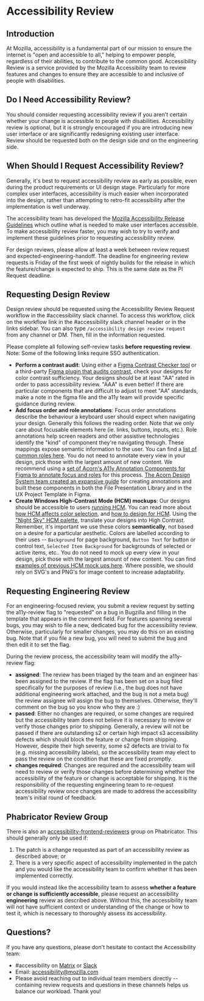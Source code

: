 # Accessibility Review

## Introduction
At Mozilla, accessibility is a fundamental part of our mission to ensure the
internet is "open and accessible to all," helping to empower people, regardless
of their abilities, to contribute to the common good. Accessibility Review is a
service provided by the Mozilla Accessibility team to review features and
changes to ensure they are accessible to and inclusive of people with
disabilities.

## Do I Need Accessibility Review?
You should consider requesting accessibility review if you aren't certain
whether your change is accessible to people with disabilities. Accessibility
review is optional, but it is strongly encouraged if you are introducing new
user interface or are significantly redesigning existing user interface.
Review should be requested both on the design side _and_ on the engineering side.

## When Should I Request Accessibility Review?
Generally, it's best to request accessibility review as early as possible, even
during the product requirements or UI design stage. Particularly for more
complex user interfaces, accessibility is much easier when incorporated into the
design, rather than attempting to retro-fit accessibility after the
implementation is well underway.

The accessibility team has developed the [Mozilla Accessibility Release
Guidelines](https://wiki.mozilla.org/Accessibility/Guidelines) which outline
what is needed to make user interfaces accessible. To make accessibility review
faster, you may wish to try to verify and implement these guidelines prior to
requesting accessibility review.

For design reviews, please allow at least a week between review request and expected-engineering-handoff. The deadline for engineering review requests is Friday of the first week of nightly builds for the release in which the feature/change is expected to ship.
This is the same date as the PI Request deadline.

## Requesting Design Review
Design review should be requested using the Accessibility Review Request
workflow in the #accessibility slack channel. To access this workflow, click on
the workflow link in the #accessibility slack channel header or in the links
sidebar. You can also type `/accessibility design review request` from any
channel or DM. Then, fill in the information requested.

Please complete all following self-review tasks **before requesting review**. Note: Some of the following links require SSO authentication.

- **Perform a contrast audit**: Using either a [Figma Contrast Checker tool](https://www.figma.com/color-contrast-checker/) or a third-party [Figma plugin that audits contrast](https://www.figma.com/community/plugin/748533339900865323/Contrast), check your designs for color contrast sufficiency. Your designs should be at least "AA" rated in order to pass accessibility review. "AAA" is even better! If there are particular components that are difficult to adjust to meet "AA" standards, make a note in the figma file and the a11y team will provide specific guidance during review.
- **Add focus order and role annotations**: Focus order annotations describe the behaviour a keyboard user should expect when navigating your design. Generally this follows the reading order. Note that we only care about focusable elements here (ie. links, buttons, inputs, etc.).
Role annotations help screen readers and other assistive technologies identify the "kind" of component they're navigating through. These mappings expose semantic information to the user. You can find a [list of common roles here](https://www.codeinwp.com/blog/wai-aria-roles/). You do not need to annotate every view in your design, pick those with the largest amount of new content. We recommend using a [set of Acorn's A11y Annotation Components for Figma to annotate focus and roles](https://acorn.firefox.com/latest/support/resources/designer/a11y-figma-annotations-KFdQgdPq) for this process. [The Acorn Design System team created an expansive guide](https://acorn.firefox.com/latest/support/resources/designer/overview-yZ8W9lVu) for creating annotations and built these components in both the File Presentation Library and in the UX Project Template in Figma.
- **Create Windows High-Contrast Mode (HCM) mockups**: Our designs should be accessible to users [running HCM](https://docs.google.com/document/d/1El3XJiAdA5gFcG7H9iI1dNmLbht0hXfi_oKBZPWx3t0/edit). You can read more about [how HCM affects color selection](https://firefox-source-docs.mozilla.org/accessible/ColorsAndHighContrastMode.html), and [how to design for HCM](https://wiki.mozilla.org/Accessibility/Design_Guide). Using the ["Night Sky" HCM palette](https://www.figma.com/file/XQrEePCCJebjlVBQwNggQ6/Pro-Client-Accessibility-Reviews?node-id=25%3A3848), translate your designs into High Contrast. Remember, it's important we use these colors **semantically**, not based on a desire for a particular aesthetic. Colors are labelled according to their uses -- `Background` for page background, `Button Text` for button or control text, `Selected Item Background` for backgrounds of selected or active items, etc.. You do not need to mock up every view in your design, pick those with the largest amount of new content. You can find [examples of previous HCM mock ups here](https://www.figma.com/file/XQrEePCCJebjlVBQwNggQ6/Accessibility).
Where possible, we should rely on SVG's and PNG's for image content to increase adaptability.

## Requesting Engineering Review
For an engineering-focused review, you submit a review request by setting the a11y-review flag to "requested"
on a bug in Bugzilla and filling in the template that appears in the comment
field. For features spanning several bugs, you may wish to file a new, dedicated
bug for the accessibility review. Otherwise, particularly for smaller changes,
you may do this on an existing bug. Note that if you file a new bug, you will
need to submit the bug and then edit it to set the flag.

During the review process, the accessibility team will modify the a11y-review
flag:
- **assigned**: The review has been triaged by the team and an engineer has been assigned
    to the review. If the flag has been set on a bug filed specifically for the purposes
    of review (i.e., the bug does not have additional engineering work attached, and the bug is not a meta bug) the review assignee will assign the bug to themselves.
    Otherwise, they'll comment on the bug so you know who they are :)
- **passed**: Either no changes are required, or some changes are required but the
    accessibility team does not believe it is necessary to review or verify
    those changes prior to shipping. Generally, a review will not be passed if
    there are outstanding s2 or certain high impact s3 accessibility defects
    which should block the feature or change from shipping. However, despite
    their high severity, some s2 defects are trivial to fix (e.g. missing
    accessibility labels), so the accessibility team may elect to pass the
    review on the condition that these are fixed promptly.
- **changes required**: Changes are required and the accessibility team will
    need to review or verify those changes before determining whether the
    accessibility of the feature or change is acceptable for shipping. It is
    the responsibility of the requesting engineering team to re-request
    accessibility review once changes are made to address the accessibility
    team's initial round of feedback.

## Phabricator Review Group
There is also an
[accessibility-frontend-reviewers](https://phabricator.services.mozilla.com/tag/accessibility-frontend-reviewers/)
group on Phabricator. This should generally only be used if:

1. The patch is a change requested as part of an accessibility review as
    described above; or
2. There is a very specific aspect of accessibility implemented in the patch and
    you would like the accessibility team to confirm whether it has been
    implemented correctly.

If you would instead like the accessibility team to assess **whether a feature
or change is sufficiently accessible**, please request an accessibility
**engineering** review as described above. Without this, the accessibility team
will not have sufficient context or understanding of the change or how to test
it, which is necessary to thoroughly assess its accessibility.

## Questions?
If you have any questions, please don't hesitate to contact the Accessibility
team:

* \#accessibility on
  [Matrix](https://matrix.to/#/!jmuErVonajdNMbgdeY:mozilla.org?via=mozilla.org&via=matrix.org)
  or [Slack](https://mozilla.slack.com/archives/C4E0W8B8E)
* Email: accessibility@mozilla.com
* Please avoid reaching out to individual team members directly -- containing review requests and questions in these channels helps us balance our workload. Thank you!
